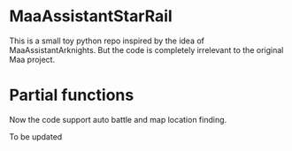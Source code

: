 # MaaAssistantStarRail

This is a small toy python repo inspired by the idea of MaaAssistantArknights. But the code is completely irrelevant to the original Maa project.

# Partial functions

Now the code support auto battle and map location finding.

To be updated
